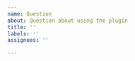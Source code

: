 ```yaml
---
name: Question
about: Question about using the plugin
title: ''
labels: ''
assignees: ''

---
```



